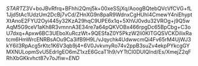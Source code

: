 $START$Z3V+boJBvRfrq+BFhhi2Qmj5k+00xeSSjXq/AoogBQtebQVcVfCVG+fL1Jjd5tAc1UdzUm2DcBj7vCd/ZHnXG9n8paR9WdnxCgHUhI4CmewY4niEhyptXtAnoE2FYU2Oyi445y32KzA29hqC9UPE6x1q+5XhVJ0vdu32VROg+j9Q5wAqM5G9ceV1aKh8R3vmnnA3E34re7a64pQKVOBx466rpgDc65BpCbg+C3oU7dxq+Apxw6BC3UEboXuRczWt+9QESfaZ0Y5PkzW2li0KITGQSVCKDiIixRatcm6HmWrcENRBsAOu9Ca3ifB9H9L/vJqychk4UdwwcmQi4Fv65rM4UjWJ3kY6iI3RpAcg5rKtc1K6V3qb9j4+6V0JvkvnyRo74v2ppB3suZv4ekpPYkcgGYMXNULopmSvU5EdrIgEO6mZ1xzE6GcaT1h9/vYTtCI0DUlQlnd/Es/XmejZ2qFRhXbGKkvhct87v7oJfiw=$END$